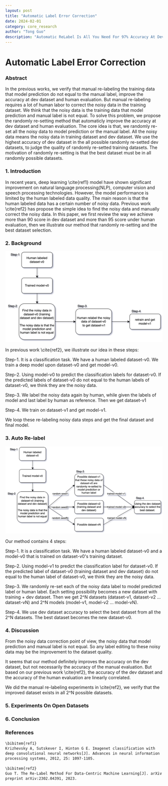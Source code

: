 ```yaml
---
layout: post
title: "Automatic Label Error Correction"
date: 2024-02-01
category: core_research
author: "Tong Guo"
description: "Automatic ReLabel Is All You Need For 97% Accuracy At Dev Dataset"
---
```



# Automatic Label Error Correction

### Abstract

In the previous works, we verify that manual re-labeling the training data that model prediction do not equal to the manual label, improve the accuracy at dev dataset and human evaluation.
But manual re-labeling requires a lot of human labor to correct the noisy data in the training dataset. We think that the noisy data is the training data that model prediction and manual label is not equal.
To solve this problem, we propose the randomly re-setting method that automaticly improve the accuracy at dev dataset and human evaluation.
The core idea is that, we randomly re-set all the noisy data to model prediction or the manual label. All the noisy data means the noisy data in training dataset and dev dataset.
We use the highest accuracy of dev dataset in the all possible randomly re-setted dev datasets, to judge the quality of randomly re-setted training datasets.
The motivation of randomly re-setting is that the best dataset must be in all randomly possible datasets.

### 1. Introduction

In recent years, deep learning \cite{ref1} model have shown significant improvement on natural language processing(NLP), computer vision and speech processing technologies. However, the model performance is limited by the human labeled data quality. The main reason is that the human labeled data has a certain number of noisy data. Previous work \cite{ref2} has propose the simple idea to find the noisy data and manually correct the noisy data. In this paper, we first review the way we achieve more than 90 score in dev dataset and more than 95 score under human evaluation, then we illustrate our method that randomly re-setting and the best dataset selection.

### 2. Background

![fig1](/assets/png/auto-relabel/fig2.png)

In previous work \cite{ref2}, we illustrate our idea in these steps:

Step-1. It is a classification task. We have a human labeled dataset-v0. We train a deep model upon dataset-v0 and get model-v0.

Step-2. Using model-v0 to predict the classification labels for dataset-v0. If the predicted labels of dataset-v0 do not equal to the human labels of dataset-v0, we think they are the noisy data.

Step-3. We label the noisy data again by human, while given the labels of model and last label by human as reference. Then we get dataset-v1

Step-4. We train on dataset-v1 and get model-v1.

We loop these re-labeling noisy data steps and get the final dataset and final model.

### 3. Auto Re-label

![fig2](/assets/png/auto-relabel/fig1.png)

Our method contains 4 steps:

Step-1. It is a classification task. We have a human labeled dataset-v0 and a model-v0 that is trained on dataset-v0's training dataset.

Step-2. Using model-v1 to predict the classification label for dataset-v0. If the predicted label of dataset-v0 (training dataset and dev dataset) do not equal to the human label of dataset-v0, we think they are the noisy data.

Step-3. We randomly re-set each of the noisy data label to model predicted label or human label. Each setting possibility becomes a new dataset with training + dev dataset. Then we get 2^N datasets (dataset-v1, dataset-v2 ... dataset-vN) and 2^N models (model-v1, model-v2 ... model-vN).

Step-4. We use dev dataset accuracy to select the best dataset from all the 2^N datasets. The best dataset becomes the new dataset-v0.


### 4. Discussion

From the noisy data correction point of view, the noisy data that model prediction and manual label is not equal. 
So any label editing to these noisy data may be the improvement to the dataset quality.

It seems that our method definitely improves the accuracy on the dev dataset, but not necessarily the accuracy of the manual evaluation.
But based on our previous work \cite{ref2}, the accuracy of the dev dataset and the accuracy of the human evaluation are linearly correlated.

We did the manual re-labeling experiments in \cite{ref2}, we verify that the improved dataset exists in all 2^N possible datasets.

### 5. Experiments On Open Datasets

### 6. Conclusion

### References
```
\bibitem{ref1}
Krizhevsky A, Sutskever I, Hinton G E. Imagenet classification with deep convolutional neural networks[J]. Advances in neural information processing systems, 2012, 25: 1097-1105.

\bibitem{ref2}
Guo T. The Re-Label Method For Data-Centric Machine Learning[J]. arXiv preprint arXiv:2302.04391, 2023.

```

